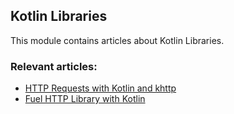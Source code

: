 ## Kotlin Libraries

This module contains articles about Kotlin Libraries.

### Relevant articles:

- [HTTP Requests with Kotlin and khttp](https://www.baeldung.com/kotlin/kotlin-khttp)
- [Fuel HTTP Library with Kotlin](https://www.baeldung.com/kotlin/kotlin-fuel)
